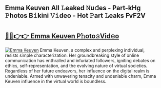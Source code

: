 ## Emma Keuven All 𝙻eaked 𝙽u𝚍es - Part-kHg 𝙿hotos B𝚒kini 𝚅𝚒deo - Hot 𝙿art 𝙻eaks FvF2V

# <h2><a href="http://ld2zcgp.urlbe.top/?page=Emma+Keuven">🔗🔗👉👉 Emma Keuven P𝚑oto𝚜Vid𝚎o</a></h2>

[![Emma Keuven](https://i.imgur.com/eBuTRDB.gif)](http://ld2zcgp.urlbe.top/?page=Emma+Keuven)
Emma Keuven, a complex and perplexing individual, resists simple characterization. Her groundbreaking style of online communication has enthralled and infuriated followers, igniting debates on ethics, self-representation, and the evolving nature of virtual societies. Regardless of her future endeavors, her influence on the digital realm is undeniable. Armed with unwavering tenacity and undeniable charm, Emma Keuven influence in the virtual world is boundless.
